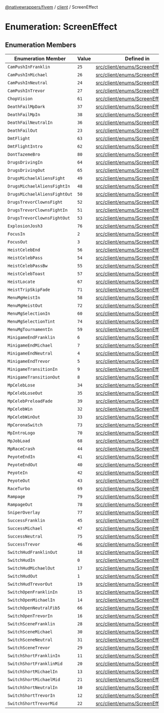 [@nativewrappers/fivem](../../README.md) / [client](../README.md) / ScreenEffect

# Enumeration: ScreenEffect

## Enumeration Members

| Enumeration Member | Value | Defined in |
| ------ | ------ | ------ |
| `CamPushInFranklin` | `25` | [src/client/enums/ScreenEffect.ts:27](https://github.com/nativewrappers/fivem/blob/6b247f1270087bcd3ee455389e3e7f1c86c9b619/src/client/enums/ScreenEffect.ts#L27) |
| `CamPushInMichael` | `26` | [src/client/enums/ScreenEffect.ts:28](https://github.com/nativewrappers/fivem/blob/6b247f1270087bcd3ee455389e3e7f1c86c9b619/src/client/enums/ScreenEffect.ts#L28) |
| `CamPushInNeutral` | `24` | [src/client/enums/ScreenEffect.ts:26](https://github.com/nativewrappers/fivem/blob/6b247f1270087bcd3ee455389e3e7f1c86c9b619/src/client/enums/ScreenEffect.ts#L26) |
| `CamPushInTrevor` | `27` | [src/client/enums/ScreenEffect.ts:29](https://github.com/nativewrappers/fivem/blob/6b247f1270087bcd3ee455389e3e7f1c86c9b619/src/client/enums/ScreenEffect.ts#L29) |
| `ChopVision` | `61` | [src/client/enums/ScreenEffect.ts:63](https://github.com/nativewrappers/fivem/blob/6b247f1270087bcd3ee455389e3e7f1c86c9b619/src/client/enums/ScreenEffect.ts#L63) |
| `DeathFailMpDark` | `37` | [src/client/enums/ScreenEffect.ts:39](https://github.com/nativewrappers/fivem/blob/6b247f1270087bcd3ee455389e3e7f1c86c9b619/src/client/enums/ScreenEffect.ts#L39) |
| `DeathFailMpIn` | `38` | [src/client/enums/ScreenEffect.ts:40](https://github.com/nativewrappers/fivem/blob/6b247f1270087bcd3ee455389e3e7f1c86c9b619/src/client/enums/ScreenEffect.ts#L40) |
| `DeathFailNeutralIn` | `36` | [src/client/enums/ScreenEffect.ts:38](https://github.com/nativewrappers/fivem/blob/6b247f1270087bcd3ee455389e3e7f1c86c9b619/src/client/enums/ScreenEffect.ts#L38) |
| `DeathFailOut` | `23` | [src/client/enums/ScreenEffect.ts:25](https://github.com/nativewrappers/fivem/blob/6b247f1270087bcd3ee455389e3e7f1c86c9b619/src/client/enums/ScreenEffect.ts#L25) |
| `DmtFlight` | `63` | [src/client/enums/ScreenEffect.ts:65](https://github.com/nativewrappers/fivem/blob/6b247f1270087bcd3ee455389e3e7f1c86c9b619/src/client/enums/ScreenEffect.ts#L65) |
| `DmtFlightIntro` | `62` | [src/client/enums/ScreenEffect.ts:64](https://github.com/nativewrappers/fivem/blob/6b247f1270087bcd3ee455389e3e7f1c86c9b619/src/client/enums/ScreenEffect.ts#L64) |
| `DontTazemeBro` | `80` | [src/client/enums/ScreenEffect.ts:82](https://github.com/nativewrappers/fivem/blob/6b247f1270087bcd3ee455389e3e7f1c86c9b619/src/client/enums/ScreenEffect.ts#L82) |
| `DrugsDrivingIn` | `64` | [src/client/enums/ScreenEffect.ts:66](https://github.com/nativewrappers/fivem/blob/6b247f1270087bcd3ee455389e3e7f1c86c9b619/src/client/enums/ScreenEffect.ts#L66) |
| `DrugsDrivingOut` | `65` | [src/client/enums/ScreenEffect.ts:67](https://github.com/nativewrappers/fivem/blob/6b247f1270087bcd3ee455389e3e7f1c86c9b619/src/client/enums/ScreenEffect.ts#L67) |
| `DrugsMichaelAliensFight` | `49` | [src/client/enums/ScreenEffect.ts:51](https://github.com/nativewrappers/fivem/blob/6b247f1270087bcd3ee455389e3e7f1c86c9b619/src/client/enums/ScreenEffect.ts#L51) |
| `DrugsMichaelAliensFightIn` | `48` | [src/client/enums/ScreenEffect.ts:50](https://github.com/nativewrappers/fivem/blob/6b247f1270087bcd3ee455389e3e7f1c86c9b619/src/client/enums/ScreenEffect.ts#L50) |
| `DrugsMichaelAliensFightOut` | `50` | [src/client/enums/ScreenEffect.ts:52](https://github.com/nativewrappers/fivem/blob/6b247f1270087bcd3ee455389e3e7f1c86c9b619/src/client/enums/ScreenEffect.ts#L52) |
| `DrugsTrevorClownsFight` | `52` | [src/client/enums/ScreenEffect.ts:54](https://github.com/nativewrappers/fivem/blob/6b247f1270087bcd3ee455389e3e7f1c86c9b619/src/client/enums/ScreenEffect.ts#L54) |
| `DrugsTrevorClownsFightIn` | `51` | [src/client/enums/ScreenEffect.ts:53](https://github.com/nativewrappers/fivem/blob/6b247f1270087bcd3ee455389e3e7f1c86c9b619/src/client/enums/ScreenEffect.ts#L53) |
| `DrugsTrevorClownsFightOut` | `53` | [src/client/enums/ScreenEffect.ts:55](https://github.com/nativewrappers/fivem/blob/6b247f1270087bcd3ee455389e3e7f1c86c9b619/src/client/enums/ScreenEffect.ts#L55) |
| `ExplosionJosh3` | `76` | [src/client/enums/ScreenEffect.ts:78](https://github.com/nativewrappers/fivem/blob/6b247f1270087bcd3ee455389e3e7f1c86c9b619/src/client/enums/ScreenEffect.ts#L78) |
| `FocusIn` | `2` | [src/client/enums/ScreenEffect.ts:4](https://github.com/nativewrappers/fivem/blob/6b247f1270087bcd3ee455389e3e7f1c86c9b619/src/client/enums/ScreenEffect.ts#L4) |
| `FocusOut` | `3` | [src/client/enums/ScreenEffect.ts:5](https://github.com/nativewrappers/fivem/blob/6b247f1270087bcd3ee455389e3e7f1c86c9b619/src/client/enums/ScreenEffect.ts#L5) |
| `HeistCelebEnd` | `56` | [src/client/enums/ScreenEffect.ts:58](https://github.com/nativewrappers/fivem/blob/6b247f1270087bcd3ee455389e3e7f1c86c9b619/src/client/enums/ScreenEffect.ts#L58) |
| `HeistCelebPass` | `54` | [src/client/enums/ScreenEffect.ts:56](https://github.com/nativewrappers/fivem/blob/6b247f1270087bcd3ee455389e3e7f1c86c9b619/src/client/enums/ScreenEffect.ts#L56) |
| `HeistCelebPassBw` | `55` | [src/client/enums/ScreenEffect.ts:57](https://github.com/nativewrappers/fivem/blob/6b247f1270087bcd3ee455389e3e7f1c86c9b619/src/client/enums/ScreenEffect.ts#L57) |
| `HeistCelebToast` | `57` | [src/client/enums/ScreenEffect.ts:59](https://github.com/nativewrappers/fivem/blob/6b247f1270087bcd3ee455389e3e7f1c86c9b619/src/client/enums/ScreenEffect.ts#L59) |
| `HeistLocate` | `67` | [src/client/enums/ScreenEffect.ts:69](https://github.com/nativewrappers/fivem/blob/6b247f1270087bcd3ee455389e3e7f1c86c9b619/src/client/enums/ScreenEffect.ts#L69) |
| `HeistTripSkipFade` | `71` | [src/client/enums/ScreenEffect.ts:73](https://github.com/nativewrappers/fivem/blob/6b247f1270087bcd3ee455389e3e7f1c86c9b619/src/client/enums/ScreenEffect.ts#L73) |
| `MenuMgHeistIn` | `58` | [src/client/enums/ScreenEffect.ts:60](https://github.com/nativewrappers/fivem/blob/6b247f1270087bcd3ee455389e3e7f1c86c9b619/src/client/enums/ScreenEffect.ts#L60) |
| `MenuMgHeistOut` | `72` | [src/client/enums/ScreenEffect.ts:74](https://github.com/nativewrappers/fivem/blob/6b247f1270087bcd3ee455389e3e7f1c86c9b619/src/client/enums/ScreenEffect.ts#L74) |
| `MenuMgSelectionIn` | `60` | [src/client/enums/ScreenEffect.ts:62](https://github.com/nativewrappers/fivem/blob/6b247f1270087bcd3ee455389e3e7f1c86c9b619/src/client/enums/ScreenEffect.ts#L62) |
| `MenuMgSelectionTint` | `74` | [src/client/enums/ScreenEffect.ts:76](https://github.com/nativewrappers/fivem/blob/6b247f1270087bcd3ee455389e3e7f1c86c9b619/src/client/enums/ScreenEffect.ts#L76) |
| `MenuMgTournamentIn` | `59` | [src/client/enums/ScreenEffect.ts:61](https://github.com/nativewrappers/fivem/blob/6b247f1270087bcd3ee455389e3e7f1c86c9b619/src/client/enums/ScreenEffect.ts#L61) |
| `MinigameEndFranklin` | `6` | [src/client/enums/ScreenEffect.ts:8](https://github.com/nativewrappers/fivem/blob/6b247f1270087bcd3ee455389e3e7f1c86c9b619/src/client/enums/ScreenEffect.ts#L8) |
| `MinigameEndMichael` | `7` | [src/client/enums/ScreenEffect.ts:9](https://github.com/nativewrappers/fivem/blob/6b247f1270087bcd3ee455389e3e7f1c86c9b619/src/client/enums/ScreenEffect.ts#L9) |
| `MinigameEndNeutral` | `4` | [src/client/enums/ScreenEffect.ts:6](https://github.com/nativewrappers/fivem/blob/6b247f1270087bcd3ee455389e3e7f1c86c9b619/src/client/enums/ScreenEffect.ts#L6) |
| `MinigameEndTrevor` | `5` | [src/client/enums/ScreenEffect.ts:7](https://github.com/nativewrappers/fivem/blob/6b247f1270087bcd3ee455389e3e7f1c86c9b619/src/client/enums/ScreenEffect.ts#L7) |
| `MinigameTransitionIn` | `9` | [src/client/enums/ScreenEffect.ts:11](https://github.com/nativewrappers/fivem/blob/6b247f1270087bcd3ee455389e3e7f1c86c9b619/src/client/enums/ScreenEffect.ts#L11) |
| `MinigameTransitionOut` | `8` | [src/client/enums/ScreenEffect.ts:10](https://github.com/nativewrappers/fivem/blob/6b247f1270087bcd3ee455389e3e7f1c86c9b619/src/client/enums/ScreenEffect.ts#L10) |
| `MpCelebLose` | `34` | [src/client/enums/ScreenEffect.ts:36](https://github.com/nativewrappers/fivem/blob/6b247f1270087bcd3ee455389e3e7f1c86c9b619/src/client/enums/ScreenEffect.ts#L36) |
| `MpCelebLoseOut` | `35` | [src/client/enums/ScreenEffect.ts:37](https://github.com/nativewrappers/fivem/blob/6b247f1270087bcd3ee455389e3e7f1c86c9b619/src/client/enums/ScreenEffect.ts#L37) |
| `MpCelebPreloadFade` | `39` | [src/client/enums/ScreenEffect.ts:41](https://github.com/nativewrappers/fivem/blob/6b247f1270087bcd3ee455389e3e7f1c86c9b619/src/client/enums/ScreenEffect.ts#L41) |
| `MpCelebWin` | `32` | [src/client/enums/ScreenEffect.ts:34](https://github.com/nativewrappers/fivem/blob/6b247f1270087bcd3ee455389e3e7f1c86c9b619/src/client/enums/ScreenEffect.ts#L34) |
| `MpCelebWinOut` | `33` | [src/client/enums/ScreenEffect.ts:35](https://github.com/nativewrappers/fivem/blob/6b247f1270087bcd3ee455389e3e7f1c86c9b619/src/client/enums/ScreenEffect.ts#L35) |
| `MpCoronaSwitch` | `73` | [src/client/enums/ScreenEffect.ts:75](https://github.com/nativewrappers/fivem/blob/6b247f1270087bcd3ee455389e3e7f1c86c9b619/src/client/enums/ScreenEffect.ts#L75) |
| `MpIntroLogo` | `70` | [src/client/enums/ScreenEffect.ts:72](https://github.com/nativewrappers/fivem/blob/6b247f1270087bcd3ee455389e3e7f1c86c9b619/src/client/enums/ScreenEffect.ts#L72) |
| `MpJobLoad` | `68` | [src/client/enums/ScreenEffect.ts:70](https://github.com/nativewrappers/fivem/blob/6b247f1270087bcd3ee455389e3e7f1c86c9b619/src/client/enums/ScreenEffect.ts#L70) |
| `MpRaceCrash` | `44` | [src/client/enums/ScreenEffect.ts:46](https://github.com/nativewrappers/fivem/blob/6b247f1270087bcd3ee455389e3e7f1c86c9b619/src/client/enums/ScreenEffect.ts#L46) |
| `PeyoteEndIn` | `41` | [src/client/enums/ScreenEffect.ts:43](https://github.com/nativewrappers/fivem/blob/6b247f1270087bcd3ee455389e3e7f1c86c9b619/src/client/enums/ScreenEffect.ts#L43) |
| `PeyoteEndOut` | `40` | [src/client/enums/ScreenEffect.ts:42](https://github.com/nativewrappers/fivem/blob/6b247f1270087bcd3ee455389e3e7f1c86c9b619/src/client/enums/ScreenEffect.ts#L42) |
| `PeyoteIn` | `42` | [src/client/enums/ScreenEffect.ts:44](https://github.com/nativewrappers/fivem/blob/6b247f1270087bcd3ee455389e3e7f1c86c9b619/src/client/enums/ScreenEffect.ts#L44) |
| `PeyoteOut` | `43` | [src/client/enums/ScreenEffect.ts:45](https://github.com/nativewrappers/fivem/blob/6b247f1270087bcd3ee455389e3e7f1c86c9b619/src/client/enums/ScreenEffect.ts#L45) |
| `RaceTurbo` | `69` | [src/client/enums/ScreenEffect.ts:71](https://github.com/nativewrappers/fivem/blob/6b247f1270087bcd3ee455389e3e7f1c86c9b619/src/client/enums/ScreenEffect.ts#L71) |
| `Rampage` | `79` | [src/client/enums/ScreenEffect.ts:81](https://github.com/nativewrappers/fivem/blob/6b247f1270087bcd3ee455389e3e7f1c86c9b619/src/client/enums/ScreenEffect.ts#L81) |
| `RampageOut` | `78` | [src/client/enums/ScreenEffect.ts:80](https://github.com/nativewrappers/fivem/blob/6b247f1270087bcd3ee455389e3e7f1c86c9b619/src/client/enums/ScreenEffect.ts#L80) |
| `SniperOverlay` | `77` | [src/client/enums/ScreenEffect.ts:79](https://github.com/nativewrappers/fivem/blob/6b247f1270087bcd3ee455389e3e7f1c86c9b619/src/client/enums/ScreenEffect.ts#L79) |
| `SuccessFranklin` | `45` | [src/client/enums/ScreenEffect.ts:47](https://github.com/nativewrappers/fivem/blob/6b247f1270087bcd3ee455389e3e7f1c86c9b619/src/client/enums/ScreenEffect.ts#L47) |
| `SuccessMichael` | `47` | [src/client/enums/ScreenEffect.ts:49](https://github.com/nativewrappers/fivem/blob/6b247f1270087bcd3ee455389e3e7f1c86c9b619/src/client/enums/ScreenEffect.ts#L49) |
| `SuccessNeutral` | `75` | [src/client/enums/ScreenEffect.ts:77](https://github.com/nativewrappers/fivem/blob/6b247f1270087bcd3ee455389e3e7f1c86c9b619/src/client/enums/ScreenEffect.ts#L77) |
| `SuccessTrevor` | `46` | [src/client/enums/ScreenEffect.ts:48](https://github.com/nativewrappers/fivem/blob/6b247f1270087bcd3ee455389e3e7f1c86c9b619/src/client/enums/ScreenEffect.ts#L48) |
| `SwitchHudFranklinOut` | `18` | [src/client/enums/ScreenEffect.ts:20](https://github.com/nativewrappers/fivem/blob/6b247f1270087bcd3ee455389e3e7f1c86c9b619/src/client/enums/ScreenEffect.ts#L20) |
| `SwitchHudIn` | `0` | [src/client/enums/ScreenEffect.ts:2](https://github.com/nativewrappers/fivem/blob/6b247f1270087bcd3ee455389e3e7f1c86c9b619/src/client/enums/ScreenEffect.ts#L2) |
| `SwitchHudMichaelOut` | `17` | [src/client/enums/ScreenEffect.ts:19](https://github.com/nativewrappers/fivem/blob/6b247f1270087bcd3ee455389e3e7f1c86c9b619/src/client/enums/ScreenEffect.ts#L19) |
| `SwitchHudOut` | `1` | [src/client/enums/ScreenEffect.ts:3](https://github.com/nativewrappers/fivem/blob/6b247f1270087bcd3ee455389e3e7f1c86c9b619/src/client/enums/ScreenEffect.ts#L3) |
| `SwitchHudTrevorOut` | `19` | [src/client/enums/ScreenEffect.ts:21](https://github.com/nativewrappers/fivem/blob/6b247f1270087bcd3ee455389e3e7f1c86c9b619/src/client/enums/ScreenEffect.ts#L21) |
| `SwitchOpenFranklinIn` | `15` | [src/client/enums/ScreenEffect.ts:17](https://github.com/nativewrappers/fivem/blob/6b247f1270087bcd3ee455389e3e7f1c86c9b619/src/client/enums/ScreenEffect.ts#L17) |
| `SwitchOpenMichaelIn` | `14` | [src/client/enums/ScreenEffect.ts:16](https://github.com/nativewrappers/fivem/blob/6b247f1270087bcd3ee455389e3e7f1c86c9b619/src/client/enums/ScreenEffect.ts#L16) |
| `SwitchOpenNeutralFib5` | `66` | [src/client/enums/ScreenEffect.ts:68](https://github.com/nativewrappers/fivem/blob/6b247f1270087bcd3ee455389e3e7f1c86c9b619/src/client/enums/ScreenEffect.ts#L68) |
| `SwitchOpenTrevorIn` | `16` | [src/client/enums/ScreenEffect.ts:18](https://github.com/nativewrappers/fivem/blob/6b247f1270087bcd3ee455389e3e7f1c86c9b619/src/client/enums/ScreenEffect.ts#L18) |
| `SwitchSceneFranklin` | `28` | [src/client/enums/ScreenEffect.ts:30](https://github.com/nativewrappers/fivem/blob/6b247f1270087bcd3ee455389e3e7f1c86c9b619/src/client/enums/ScreenEffect.ts#L30) |
| `SwitchSceneMichael` | `30` | [src/client/enums/ScreenEffect.ts:32](https://github.com/nativewrappers/fivem/blob/6b247f1270087bcd3ee455389e3e7f1c86c9b619/src/client/enums/ScreenEffect.ts#L32) |
| `SwitchSceneNeutral` | `31` | [src/client/enums/ScreenEffect.ts:33](https://github.com/nativewrappers/fivem/blob/6b247f1270087bcd3ee455389e3e7f1c86c9b619/src/client/enums/ScreenEffect.ts#L33) |
| `SwitchSceneTrevor` | `29` | [src/client/enums/ScreenEffect.ts:31](https://github.com/nativewrappers/fivem/blob/6b247f1270087bcd3ee455389e3e7f1c86c9b619/src/client/enums/ScreenEffect.ts#L31) |
| `SwitchShortFranklinIn` | `11` | [src/client/enums/ScreenEffect.ts:13](https://github.com/nativewrappers/fivem/blob/6b247f1270087bcd3ee455389e3e7f1c86c9b619/src/client/enums/ScreenEffect.ts#L13) |
| `SwitchShortFranklinMid` | `20` | [src/client/enums/ScreenEffect.ts:22](https://github.com/nativewrappers/fivem/blob/6b247f1270087bcd3ee455389e3e7f1c86c9b619/src/client/enums/ScreenEffect.ts#L22) |
| `SwitchShortMichaelIn` | `13` | [src/client/enums/ScreenEffect.ts:15](https://github.com/nativewrappers/fivem/blob/6b247f1270087bcd3ee455389e3e7f1c86c9b619/src/client/enums/ScreenEffect.ts#L15) |
| `SwitchShortMichaelMid` | `21` | [src/client/enums/ScreenEffect.ts:23](https://github.com/nativewrappers/fivem/blob/6b247f1270087bcd3ee455389e3e7f1c86c9b619/src/client/enums/ScreenEffect.ts#L23) |
| `SwitchShortNeutralIn` | `10` | [src/client/enums/ScreenEffect.ts:12](https://github.com/nativewrappers/fivem/blob/6b247f1270087bcd3ee455389e3e7f1c86c9b619/src/client/enums/ScreenEffect.ts#L12) |
| `SwitchShortTrevorIn` | `12` | [src/client/enums/ScreenEffect.ts:14](https://github.com/nativewrappers/fivem/blob/6b247f1270087bcd3ee455389e3e7f1c86c9b619/src/client/enums/ScreenEffect.ts#L14) |
| `SwitchShortTrevorMid` | `22` | [src/client/enums/ScreenEffect.ts:24](https://github.com/nativewrappers/fivem/blob/6b247f1270087bcd3ee455389e3e7f1c86c9b619/src/client/enums/ScreenEffect.ts#L24) |
